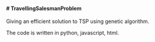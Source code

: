<h4># TravellingSalesmanProblem</h4>
<p>Giving an efficient solution to TSP using genetic algorithm.</p>
<p>The code is written in python, javascript, html.</p>
